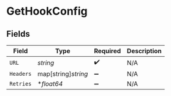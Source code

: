 # GetHookConfig


## Fields

| Field               | Type                | Required            | Description         |
| ------------------- | ------------------- | ------------------- | ------------------- |
| `URL`               | *string*            | :heavy_check_mark:  | N/A                 |
| `Headers`           | map[string]*string* | :heavy_minus_sign:  | N/A                 |
| `Retries`           | **float64*          | :heavy_minus_sign:  | N/A                 |
